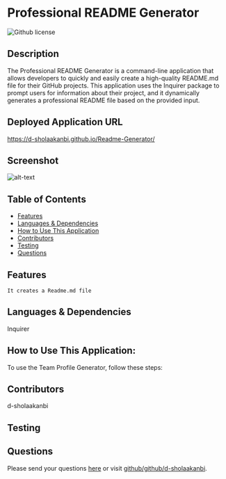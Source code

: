 # Professional README Generator
  ![Github license](https://img.shields.io/badge/license--blue.svg)
  ## Description
  The Professional README Generator is a command-line application that allows developers to quickly and easily create a high-quality README.md file for their GitHub projects. This application uses the Inquirer package to prompt users for information about their project, and it dynamically generates a professional README file based on the provided input.
  ## Deployed Application URL
  https://d-sholaakanbi.github.io/Readme-Generator/
  ## Screenshot
  ![alt-text](undefined)
  ## Table of Contents
  * [Features](#features)
  * [Languages & Dependencies](#language-dependencies)
  * [How to Use This Application](#how-to-use-this-application)
  * [Contributors](#contributors)
  * [Testing](#testing)
  * [Questions](#questions)
  ## Features
    It creates a Readme.md file
  ## Languages & Dependencies
  Inquirer
  ## How to Use This Application:
  To use the Team Profile Generator, follow these steps:
  ## Contributors
  d-sholaakanbi
  ## Testing
  
  ## Questions
  Please send your questions [here](mailto:oluwalonshola6@gmail.com?subject=[GitHub]%20Dev%20Connect) or visit [github/github/d-sholaakanbi](https://github.com/github/d-sholaakanbi).
  